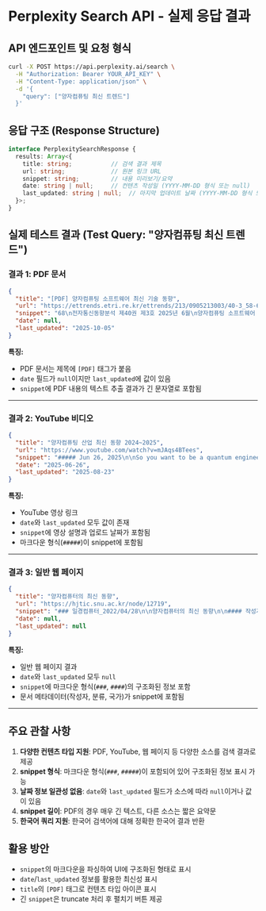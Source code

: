 # Perplexity Search API - 실제 응답 결과

## API 엔드포인트 및 요청 형식

```bash
curl -X POST https://api.perplexity.ai/search \
  -H "Authorization: Bearer YOUR_API_KEY" \
  -H "Content-Type: application/json" \
  -d '{
    "query": ["양자컴퓨팅 최신 트렌드"]
  }'
```

## 응답 구조 (Response Structure)

```typescript
interface PerplexitySearchResponse {
  results: Array<{
    title: string;           // 검색 결과 제목
    url: string;             // 원본 링크 URL
    snippet: string;         // 내용 미리보기/요약
    date: string | null;     // 컨텐츠 작성일 (YYYY-MM-DD 형식 또는 null)
    last_updated: string | null;  // 마지막 업데이트 날짜 (YYYY-MM-DD 형식 또는 null)
  }>;
}
```

## 실제 테스트 결과 (Test Query: "양자컴퓨팅 최신 트렌드")

### 결과 1: PDF 문서
```json
{
  "title": "[PDF] 양자컴퓨팅 소프트웨어 최신 기술 동향",
  "url": "https://ettrends.etri.re.kr/ettrends/213/0905213003/40-3_58-68.pdf",
  "snippet": "68\n전자통신동향분석 제40권 제3호 2025년 6월\n양자컴퓨팅 소프트웨어 최신 기술 동향\nⅠ. 서론\n양자컴퓨터는 양자역학의 원리를 활용하여 고전적인 컴퓨터로는 현실적인 시간 내에 풀기 어려운 문제를 푸는 컴퓨터이다. 양자컴퓨터의 기본 단위인 큐빗(Qubit)은 0과 1의 값을 동시에 가질 수 있는 양자역학의 중첩(Superposition) 원리와 얽힘(Entanglement) 원리를 활용하여 병렬적으로 많은 계산을 수행할 수 있다.\n양자컴퓨터의 하드웨어 성능과 품질은 지속적으로 개선되고 있으나 완벽한 양자컴퓨터(Fault-tolerant Quantum Computer)의 개발에 는 아직 많은 시간이 필요하다. 따라서 양자컴퓨터를 실질적으로 활용하기 위해서는 현재 기술 수준에서 사용 가능한 중간 단계 의 양자컴퓨터인 NISQ (Noisy Intermediate-Scale Quantum) 컴퓨터를 활용하여 유용한 계산 문제를 해결하는 방법을 개발 해야 한다. 양자컴퓨팅 소프트웨어는 양자 하드웨어를 활용하여 계산 문제를 해결하는 소프트웨어를 말한다.\n양자컴퓨팅 소프트웨어는 양자 하드웨어의 발전에 따라 양자 우위(Quantum Supremacy)를 달성할 수 있는 분야로 기대되고 있으며, 금융, 화학, 제약, 인공지능, 암호학 등의 다양한 분야에서 활용될 것으로 기대되고 있다.\n이 논문에서는 양자컴퓨팅 소프트웨어의 최신 기술 동향을 살펴보고, 양자컴퓨터를 활용하여 유용한 계산 문제를 해결하는 방법에 대해 소개한다.\n양자컴퓨팅 소프트웨어 최신 기술 동향\nⅡ. 양자컴퓨팅 소프트웨어 개요\n1. 양자컴퓨팅 소프트웨어 스택\n양자컴퓨팅 소프트웨어는 <그림 1>과 같이 양자 하드웨어, 양자 게이트, 양자 회로, 양자 알고리즘, 양자 애플리케이션으로 구성된다.\n양자 하드웨어는 실제 양자컴퓨터를 구현하는 물리적 장치이다. 초전도 큐빗(Superconducting Qubit), 이온 트랩(Ion Trap), 광자(Photonic) 큐빗 등 다양한 방식으로 양자 하드웨어를 구현할 수 있다.\n양자 게이트는 양자 상태를 변환하는 기본 연산이다. 고전 컴퓨터의 논리 게이트에 해당하며, 단일 큐빗 게이트와 다중 큐빗 게이트로 구분된다.\n양자 회로는 양자 게이트를 조합하여 원하는 양자 계산을 수행하는 구조이다.",
  "date": null,
  "last_updated": "2025-10-05"
}
```

**특징:**
- PDF 문서는 제목에 `[PDF]` 태그가 붙음
- `date` 필드가 `null`이지만 `last_updated`에 값이 있음
- `snippet`에 PDF 내용의 텍스트 추출 결과가 긴 문자열로 포함됨

---

### 결과 2: YouTube 비디오
```json
{
  "title": "양자컴퓨팅 산업 최신 동향 2024~2025",
  "url": "https://www.youtube.com/watch?v=mJAqs4BTees",
  "snippet": "##### Jun 26, 2025\n\nSo you want to be a quantum engineer, but you don't know what's happening in the industry? Don't worry this video will help you catch up!",
  "date": "2025-06-26",
  "last_updated": "2025-08-23"
}
```

**특징:**
- YouTube 영상 링크
- `date`와 `last_updated` 모두 값이 존재
- `snippet`에 영상 설명과 업로드 날짜가 포함됨
- 마크다운 형식(`#####`)이 snippet에 포함됨

---

### 결과 3: 일반 웹 페이지
```json
{
  "title": "양자컴퓨터의 최신 동향",
  "url": "https://hjtic.snu.ac.kr/node/12719",
  "snippet": "### 일경컴퓨터_2022/04/28\n\n양자컴퓨터의 최신 동향\n\n#### 작성자\n\n2022-05-20\n\n#### 분류\n\n양자컴퓨터, 양자회로\n\n#### 국가\n\n일본\n\n#### 주요 내용\n\n양자컴퓨터는 양자역학의 원리를 활용하여 0과 1이 중첩된 양자 비트(큐비트)를 이용하여 고전 컴퓨터로는 계산할 수 없는 대량의 계산을 단시간에 처리할 수 있는 기술임\n\n양자컴퓨터는 지금까지 연구기관에서 개발되어 왔으나, 최근 IBM 등의 기업이 클라우드로 제공하면서 이용자들이 접근할 수 있게 되었음",
  "date": null,
  "last_updated": null
}
```

**특징:**
- 일반 웹 페이지 결과
- `date`와 `last_updated` 모두 `null`
- `snippet`에 마크다운 형식(`###`, `####`)의 구조화된 정보 포함
- 문서 메타데이터(작성자, 분류, 국가)가 snippet에 포함됨

---

## 주요 관찰 사항

1. **다양한 컨텐츠 타입 지원**: PDF, YouTube, 웹 페이지 등 다양한 소스를 검색 결과로 제공
2. **snippet 형식**: 마크다운 형식(`###`, `#####`)이 포함되어 있어 구조화된 정보 표시 가능
3. **날짜 정보 일관성 없음**: `date`와 `last_updated` 필드가 소스에 따라 `null`이거나 값이 있음
4. **snippet 길이**: PDF의 경우 매우 긴 텍스트, 다른 소스는 짧은 요약문
5. **한국어 쿼리 지원**: 한국어 검색어에 대해 정확한 한국어 결과 반환

## 활용 방안

- `snippet`의 마크다운을 파싱하여 UI에 구조화된 형태로 표시
- `date`/`last_updated` 정보를 활용한 최신성 표시
- `title`의 `[PDF]` 태그로 컨텐츠 타입 아이콘 표시
- 긴 `snippet`은 truncate 처리 후 펼치기 버튼 제공
